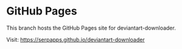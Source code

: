# GitHub Pages

This branch hosts the GitHub Pages site for deviantart-downloader.

Visit: https://serpapps.github.io/deviantart-downloader
